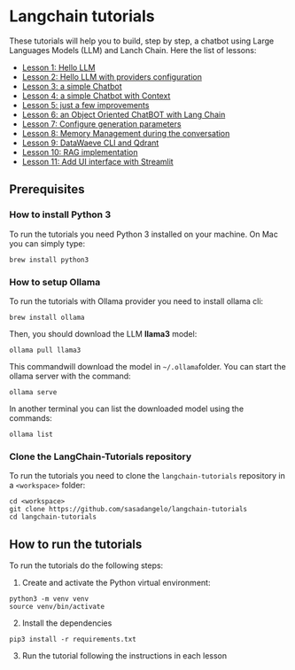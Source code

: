 # Langchain tutorials

These tutorials will help you to build, step by step, a chatbot using Large Languages Models (LLM) and Lanch Chain. Here the list of lessons:

* [Lesson 1: Hello LLM](lesson-1/README.md)
* [Lesson 2: Hello LLM with providers configuration](lesson-2/README.md)
* [Lesson 3: a simple Chatbot](lesson-3/README.md)
* [Lesson 4: a simple Chatbot with Context](lesson-4/README.md)
* [Lesson 5: just a few improvements](lesson-5/README.md)
* [Lesson 6: an Object Oriented ChatBOT with Lang Chain](lesson-6/README.md)
* [Lesson 7: Configure generation parameters](lesson-7/README.md)
* [Lesson 8: Memory Management during the conversation](lesson-8/README.md)
* [Lesson 9: DataWaeve CLI and Qdrant](lesson-9/README.md)
* [Lesson 10: RAG implementation](lesson-10/README.md)
* [Lesson 11: Add UI interface with Streamlit](lesson-11/README.md)

## Prerequisites

### How to install Python 3

To run the tutorials you need Python 3 installed on your machine. On Mac you can simply type:

```
brew install python3
```

### How to setup Ollama

To run the tutorials with Ollama provider you need to install ollama cli:

```
brew install ollama
```

Then, you should download the LLM **llama3** model:
```
ollama pull llama3
```

This commandwill download the model in `~/.ollama`folder. You can start the ollama server with the command:
```
ollama serve
```

In another terminal you can list the downloaded model using the commands:
```
ollama list
```

### Clone the LangChain-Tutorials repository

To run the tutorials you need to clone the `langchain-tutorials` repository in a `<workspace>` folder:
```
cd <workspace>
git clone https://github.com/sasadangelo/langchain-tutorials
cd langchain-tutorials
```

## How to run the tutorials

To run the tutorials do the following steps:

1. Create and activate the Python virtual environment:
```
python3 -m venv venv
source venv/bin/activate
```

2. Install the dependencies
```
pip3 install -r requirements.txt
```

3. Run the tutorial following the instructions in each lesson
